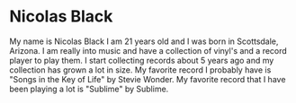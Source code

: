 # Nicolas Black
My name is Nicolas Black I am 21 years old and I was born in Scottsdale, Arizona. I am really into music and have a collection of vinyl's and a record player to play them. I start collecting records about 5 years ago and my collection has grown a lot in size. My favorite record I probably have is "Songs in the Key of Life" by Stevie Wonder. My favorite record that I have been playing a lot is "Sublime" by Sublime.
